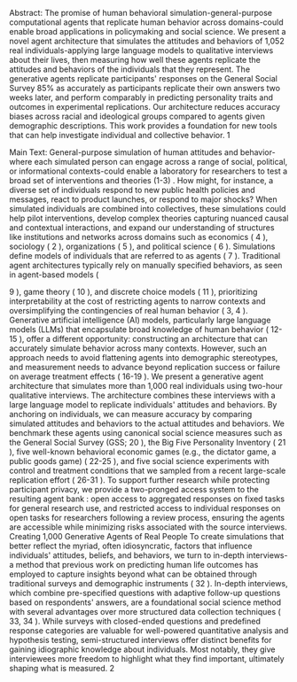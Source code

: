 Abstract: The promise of human behavioral simulation-general-purpose computational agents that replicate human behavior across domains-could enable broad applications in policymaking and social science. We present a novel agent architecture that simulates the attitudes and behaviors of 1,052 real individuals-applying large language models to qualitative interviews about their lives, then measuring how well these agents replicate the attitudes and behaviors of the individuals that they represent. The generative agents replicate participants' responses on the General Social Survey 85% as accurately as participants replicate their own answers two weeks later, and perform comparably in predicting personality traits and outcomes in experimental replications. Our architecture reduces accuracy biases across racial and ideological groups compared to agents given demographic descriptions. This work provides a foundation for new tools that can help investigate individual and collective behavior. 1

Main Text: General-purpose simulation of human attitudes and behavior-where each simulated person can engage across a range of social, political, or informational contexts-could enable a laboratory for researchers to test a broad set of interventions and theories (1-3) . How might, for instance, a diverse set of individuals respond to new public health policies and messages, react to product launches, or respond to major shocks? When simulated individuals are combined into collectives, these simulations could help pilot interventions, develop complex theories capturing nuanced causal and contextual interactions, and expand our understanding of structures like institutions and networks across domains such as economics ( 4 ), sociology ( 2 ), organizations ( 5 ), and political science ( 6 ). Simulations define models of individuals that are referred to as agents ( 7 ). Traditional agent architectures typically rely on manually specified behaviors, as seen in agent-based models (

9 ), game theory ( 10 ), and discrete choice models ( 11 ), prioritizing interpretability at the cost of restricting agents to narrow contexts and oversimplifying the contingencies of real human behavior ( 3, 4 ). Generative artificial intelligence (AI) models, particularly large language models (LLMs) that encapsulate broad knowledge of human behavior ( 12-15 ), offer a different opportunity: constructing an architecture that can accurately simulate behavior across many contexts. However, such an approach needs to avoid flattening agents into demographic stereotypes, and measurement needs to advance beyond replication success or failure on average treatment effects ( 16-19 ). We present a generative agent architecture that simulates more than 1,000 real individuals using two-hour qualitative interviews. The architecture combines these interviews with a large language model to replicate individuals' attitudes and behaviors. By anchoring on individuals, we can measure accuracy by comparing simulated attitudes and behaviors to the actual attitudes and behaviors. We benchmark these agents using canonical social science measures such as the General Social Survey (GSS; 20 ), the Big Five Personality Inventory ( 21 ), five well-known behavioral economic games (e.g., the dictator game, a public goods game) ( 22-25 ), and five social science experiments with control and treatment conditions that we sampled from a recent large-scale replication effort ( 26-31 ). To support further research while protecting participant privacy, we provide a two-pronged access system to the resulting agent bank : open access to aggregated responses on fixed tasks for general research use, and restricted access to individual responses on open tasks for researchers following a review process, ensuring the agents are accessible while minimizing risks associated with the source interviews. Creating 1,000 Generative Agents of Real People To create simulations that better reflect the myriad, often idiosyncratic, factors that influence individuals' attitudes, beliefs, and behaviors, we turn to in-depth interviews-a method that previous work on predicting human life outcomes has employed to capture insights beyond what can be obtained through traditional surveys and demographic instruments ( 32 ). In-depth interviews, which combine pre-specified questions with adaptive follow-up questions based on respondents' answers, are a foundational social science method with several advantages over more structured data collection techniques ( 33, 34 ). While surveys with closed-ended questions and predefined response categories are valuable for well-powered quantitative analysis and hypothesis testing, semi-structured interviews offer distinct benefits for gaining idiographic knowledge about individuals. Most notably, they give interviewees more freedom to highlight what they find important, ultimately shaping what is measured. 2
